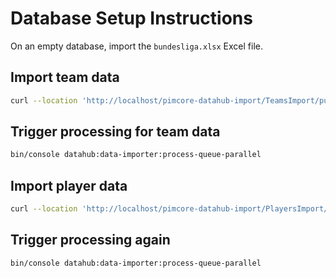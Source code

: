 # Database Setup Instructions

On an empty database, import the `bundesliga.xlsx` Excel file.

## Import team data

```bash
curl --location 'http://localhost/pimcore-datahub-import/TeamsImport/push' --header 'Authorization: Bearer 7003910d30445c3d27e0e7419c485d4d' --data-binary '@bundesliga.xlsx' -X POST
```

## Trigger processing for team data

```bash
bin/console datahub:data-importer:process-queue-parallel
```

## Import player data

```bash
curl --location 'http://localhost/pimcore-datahub-import/PlayersImport/push' --header 'Authorization: Bearer 7003910d30445c3d27e0e7419c485d4d' --data-binary '@bundesliga.xlsx' -X POST
```

## Trigger processing again

```bash
bin/console datahub:data-importer:process-queue-parallel
```

